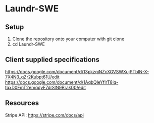 # Laundr-SWE
## Setup
1. Clone the repository onto your computer with git clone
2. cd Laundr-SWE

## Client supplied specifications
https://docs.google.com/document/d/13pkzqiNZcXGVSWXujPTblN-X-7X4N3_qZr2Kubpt61U/edit
https://docs.google.com/document/d/1AqbQIeYfIrT8lq-tqxD0FmT2emqdyF7drSlN9Brak00/edit

## Resources
Stripe API: https://stripe.com/docs/api